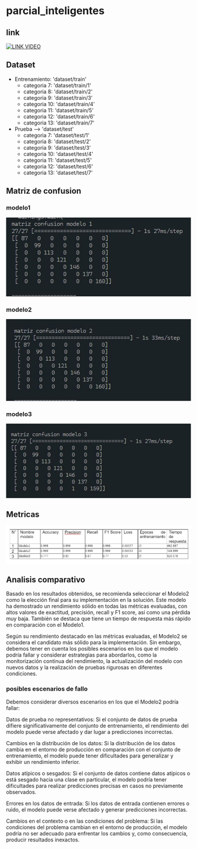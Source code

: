 # parcial_inteligentes

## link 
[![LINK VIDEO](https://www.ucaldas.edu.co/portal/wp-content/uploads/2017/08/Logo_claroU.png)](https://youtu.be/svsieNtAplE)

## Dataset
- Entrenamiento: 'dataset/train'
  - categoria 7: 'dataset/train/1' 
  - categoria 8: 'dataset/train/2' 
  - categoria 9: 'dataset/train/3' 
  - categoria 10: 'dataset/train/4' 
  - categoria 11: 'dataset/train/5' 
  - categoria 12: 'dataset/train/6' 
  - categoria 13: 'dataset/train/7' 
- Prueba --> 'dataset/test'
  - categoria 7: 'dataset/test/1' 
  - categoria 8: 'dataset/test/2' 
  - categoria 9: 'dataset/test/3' 
  - categoria 10: 'dataset/test/4' 
  - categoria 11: 'dataset/test/5' 
  - categoria 12: 'dataset/test/6' 
  - categoria 13: 'dataset/test/7' 

## Matriz de confusion
### modelo1
![modelo 1](/img/modelo1.jpg)

### modelo2

![modelo 2](/img/model2.jpg)

### modelo3
![modelo 3](/img/modelo3.jpg)



## Metricas

![texto_alternativo](/img/tabla.jpg)
## Analisis comparativo
Basado en los resultados obtenidos, se recomienda seleccionar el Modelo2 como la elección final para su implementación en la solución. Este modelo ha demostrado un rendimiento sólido en todas las métricas evaluadas, con altos valores de exactitud, precisión, recall y F1 score, así como una pérdida muy baja. También se destaca que tiene un tiempo de respuesta más rápido en comparación con el Modelo1.

Según su rendimiento destacado en las métricas evaluadas, el Modelo2 se considera el candidato más sólido para la implementación. Sin embargo, debemos tener en cuenta los posibles escenarios en los que el modelo podría fallar y considerar estrategias para abordarlos, como la monitorización continua del rendimiento, la actualización del modelo con nuevos datos y la realización de pruebas rigurosas en diferentes condiciones.



### posibles escenarios de fallo
Debemos considerar diversos escenarios en los que el Modelo2 podría fallar:

Datos de prueba no representativos: Si el conjunto de datos de prueba difiere significativamente del conjunto de entrenamiento, el rendimiento del modelo puede verse afectado y dar lugar a predicciones incorrectas.

Cambios en la distribución de los datos: Si la distribución de los datos cambia en el entorno de producción en comparación con el conjunto de entrenamiento, el modelo puede tener dificultades para generalizar y exhibir un rendimiento inferior.

Datos atípicos o sesgados: Si el conjunto de datos contiene datos atípicos o está sesgado hacia una clase en particular, el modelo podría tener dificultades para realizar predicciones precisas en casos no previamente observados.

Errores en los datos de entrada: Si los datos de entrada contienen errores o ruido, el modelo puede verse afectado y generar predicciones incorrectas.

Cambios en el contexto o en las condiciones del problema: Si las condiciones del problema cambian en el entorno de producción, el modelo podría no ser adecuado para enfrentar los cambios y, como consecuencia, producir resultados inexactos.
